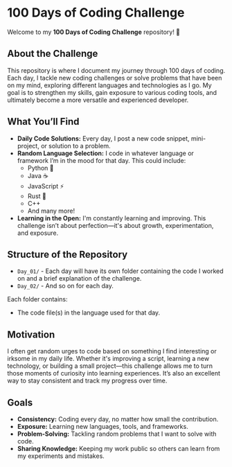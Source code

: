 # 100 Days of Coding Challenge

Welcome to my **100 Days of Coding Challenge** repository! 🎉

## About the Challenge

This repository is where I document my journey through 100 days of coding. Each day, I tackle new coding challenges or solve problems that have been on my mind, exploring different languages and technologies as I go. My goal is to strengthen my skills, gain exposure to various coding tools, and ultimately become a more versatile and experienced developer.

## What You’ll Find

- **Daily Code Solutions:** Every day, I post a new code snippet, mini-project, or solution to a problem.
- **Random Language Selection:** I code in whatever language or framework I’m in the mood for that day. This could include:
  - Python 🐍
  - Java ☕
  - JavaScript ⚡
  - Rust 🦀
  - C++
  - And many more!
- **Learning in the Open:** I'm constantly learning and improving. This challenge isn’t about perfection—it's about growth, experimentation, and exposure.

## Structure of the Repository

- `Day_01/` - Each day will have its own folder containing the code I worked on and a brief explanation of the challenge.
- `Day_02/` - And so on for each day.
  
Each folder contains:
  - The code file(s) in the language used for that day.

## Motivation

I often get random urges to code based on something I find interesting or irksome in my daily life. Whether it's improving a script, learning a new technology, or building a small project—this challenge allows me to turn those moments of curiosity into learning experiences. It’s also an excellent way to stay consistent and track my progress over time.

## Goals

- **Consistency:** Coding every day, no matter how small the contribution.
- **Exposure:** Learning new languages, tools, and frameworks.
- **Problem-Solving:** Tackling random problems that I want to solve with code.
- **Sharing Knowledge:** Keeping my work public so others can learn from my experiments and mistakes.

